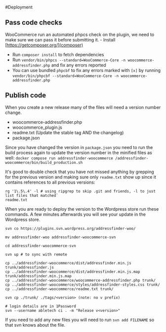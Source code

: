 #Deployment

## Pass code checks
WooCommerce run an automated phpcs check on the plugin, we need to make sure we can pass it before submitting it. - Install [https://getcomposer.org/](composer)
- Run `composer install` to fetch dependencies
- Run `vendor/bin/phpcs --standard=WooCommerce-Core -n woocommerce-addressfinder.php` and fix any errors reported
- You can use bundled `phpcbf` to fix any errors marked with `[x]` by running `vendor/bin/phpcbf --standard=WooCommerce-Core -n woocommerce-addressfinder.php`

## Publish code
When you create a new release many of the files will need a version number change.
- woocommerce-addressfinder.php
- woocommerce_plugin.js
- readme.txt (Update the stable tag AND the changelog)
- package.json

Since you have changed the version in `package.json` you need to run the build
process again to update the version number in the minified files as well:
`docker compose run addressfinder-woocommerce /addressfinder-woocommerce/bin/build_production.sh`

It's good to double check that you have not missed anything by grepping for the previous version
and making sure only `readme.txt` show up since it contains references to
all previous versions:
```
rg '1\.5\.4' -l # using ripgrep to skip .git and friends, -l to just list files that matched`
readme.txt
```

When you are ready to deploy the version to the Wordpress store run these commands.
A few minutes afterwards you will see your update in the Wordpress store.

```
svn co https://plugins.svn.wordpress.org/addressfinder-woo/

mv addressfinder-woo addressfinder-woocommerce-svn

cd addressfinder-woocommerce-svn

svn up # to sync with remote

cp ../addressfinder-woocommerce/dist/addressfinder.min.js trunk/addressfinder.js
cp ../addressfinder-woocommerce/dist/addressfinder.min.js.map trunk/addressfinder.min.js.map
cp ../addressfinder-woocommerce/woocommerce-addressfinder.php trunk/
cp ../addressfinder-woocommerce/styles/addressfinder-styles.css trunk/
cp ../addressfinder-woocommerce/readme.txt trunk/

svn cp ./trunk/ ./tags/<version> (note: no v prefix)

# login details are in 1Password
svn --username abletech ci . -m "Release v<version>"
```

If you need to add any new files you will need to run `svn add FILENAME` so that svn knows about the file.
